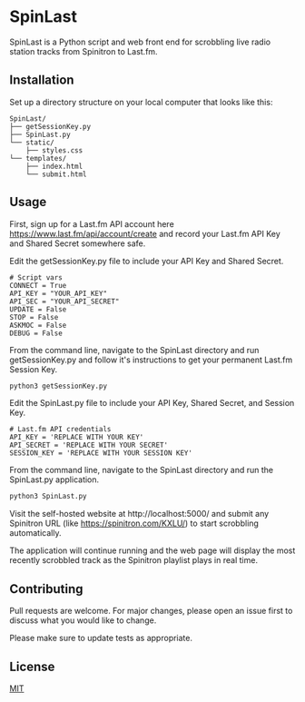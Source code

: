 # SpinLast

SpinLast is a Python script and web front end for scrobbling live radio station tracks from Spinitron to Last.fm. 

## Installation

Set up a directory structure on your local computer that looks like this:


    SpinLast/
    ├── getSessionKey.py
    ├── SpinLast.py 
    └── static/
        ├── styles.css
    └── templates/
        ├── index.html
        └── submit.html
    

## Usage

First, sign up for a Last.fm API account here https://www.last.fm/api/account/create and record your Last.fm API Key and Shared Secret somewhere safe.

Edit the getSessionKey.py file to include your API Key and Shared Secret.
```python3
# Script vars
CONNECT = True
API_KEY = "YOUR_API_KEY"
API_SEC = "YOUR_API_SECRET"
UPDATE = False
STOP = False
ASKMOC = False
DEBUG = False
```
From the command line, navigate to the SpinLast directory and run getSessionKey.py and follow it's instructions to get your permanent Last.fm Session Key.
```bash
python3 getSessionKey.py
```
Edit the SpinLast.py file to include your API Key, Shared Secret, and Session Key.
```python3
# Last.fm API credentials
API_KEY = 'REPLACE WITH YOUR KEY'
API_SECRET = 'REPLACE WITH YOUR SECRET'
SESSION_KEY = 'REPLACE WITH YOUR SESSION KEY'
```

From the command line, navigate to the SpinLast directory and run the SpinLast.py application.
```bash
python3 SpinLast.py
```
Visit the self-hosted website at http://localhost:5000/ and submit any Spinitron URL (like https://spinitron.com/KXLU/) to start scrobbling automatically. 

The application will continue running and the web page will display the most recently scrobbled track as the Spinitron playlist plays in real time. 

## Contributing

Pull requests are welcome. For major changes, please open an issue first
to discuss what you would like to change.

Please make sure to update tests as appropriate.

## License

[MIT](https://choosealicense.com/licenses/mit/)
